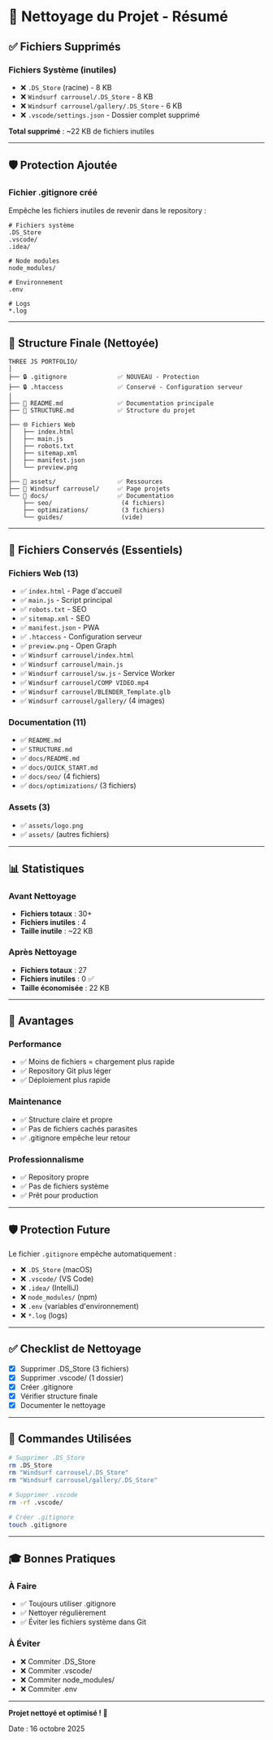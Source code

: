 # 🧹 Nettoyage du Projet - Résumé

## ✅ Fichiers Supprimés

### Fichiers Système (inutiles)
- ❌ `.DS_Store` (racine) - 8 KB
- ❌ `Windsurf carrousel/.DS_Store` - 8 KB
- ❌ `Windsurf carrousel/gallery/.DS_Store` - 6 KB
- ❌ `.vscode/settings.json` - Dossier complet supprimé

**Total supprimé** : ~22 KB de fichiers inutiles

---

## 🛡️ Protection Ajoutée

### Fichier .gitignore créé
Empêche les fichiers inutiles de revenir dans le repository :

```gitignore
# Fichiers système
.DS_Store
.vscode/
.idea/

# Node modules
node_modules/

# Environnement
.env

# Logs
*.log
```

---

## 📁 Structure Finale (Nettoyée)

```
THREE JS PORTFOLIO/
│
├── 🔒 .gitignore              ✅ NOUVEAU - Protection
├── 🔒 .htaccess               ✅ Conservé - Configuration serveur
│
├── 📄 README.md               ✅ Documentation principale
├── 📄 STRUCTURE.md            ✅ Structure du projet
│
├── 🌐 Fichiers Web
│   ├── index.html
│   ├── main.js
│   ├── robots.txt
│   ├── sitemap.xml
│   ├── manifest.json
│   └── preview.png
│
├── 📂 assets/                 ✅ Ressources
├── 📂 Windsurf carrousel/     ✅ Page projets
└── 📂 docs/                   ✅ Documentation
    ├── seo/                   (4 fichiers)
    ├── optimizations/         (3 fichiers)
    └── guides/                (vide)
```

---

## 🎯 Fichiers Conservés (Essentiels)

### Fichiers Web (13)
- ✅ `index.html` - Page d'accueil
- ✅ `main.js` - Script principal
- ✅ `robots.txt` - SEO
- ✅ `sitemap.xml` - SEO
- ✅ `manifest.json` - PWA
- ✅ `.htaccess` - Configuration serveur
- ✅ `preview.png` - Open Graph
- ✅ `Windsurf carrousel/index.html`
- ✅ `Windsurf carrousel/main.js`
- ✅ `Windsurf carrousel/sw.js` - Service Worker
- ✅ `Windsurf carrousel/COMP VIDEO.mp4`
- ✅ `Windsurf carrousel/BLENDER_Template.glb`
- ✅ `Windsurf carrousel/gallery/` (4 images)

### Documentation (11)
- ✅ `README.md`
- ✅ `STRUCTURE.md`
- ✅ `docs/README.md`
- ✅ `docs/QUICK_START.md`
- ✅ `docs/seo/` (4 fichiers)
- ✅ `docs/optimizations/` (3 fichiers)

### Assets (3)
- ✅ `assets/logo.png`
- ✅ `assets/` (autres fichiers)

---

## 📊 Statistiques

### Avant Nettoyage
- **Fichiers totaux** : 30+
- **Fichiers inutiles** : 4
- **Taille inutile** : ~22 KB

### Après Nettoyage
- **Fichiers totaux** : 27
- **Fichiers inutiles** : 0 ✅
- **Taille économisée** : 22 KB

---

## 🚀 Avantages

### Performance
- ✅ Moins de fichiers = chargement plus rapide
- ✅ Repository Git plus léger
- ✅ Déploiement plus rapide

### Maintenance
- ✅ Structure claire et propre
- ✅ Pas de fichiers cachés parasites
- ✅ .gitignore empêche leur retour

### Professionnalisme
- ✅ Repository propre
- ✅ Pas de fichiers système
- ✅ Prêt pour production

---

## 🛡️ Protection Future

Le fichier `.gitignore` empêche automatiquement :
- ❌ `.DS_Store` (macOS)
- ❌ `.vscode/` (VS Code)
- ❌ `.idea/` (IntelliJ)
- ❌ `node_modules/` (npm)
- ❌ `.env` (variables d'environnement)
- ❌ `*.log` (logs)

---

## ✅ Checklist de Nettoyage

- [x] Supprimer .DS_Store (3 fichiers)
- [x] Supprimer .vscode/ (1 dossier)
- [x] Créer .gitignore
- [x] Vérifier structure finale
- [x] Documenter le nettoyage

---

## 📝 Commandes Utilisées

```bash
# Supprimer .DS_Store
rm .DS_Store
rm "Windsurf carrousel/.DS_Store"
rm "Windsurf carrousel/gallery/.DS_Store"

# Supprimer .vscode
rm -rf .vscode/

# Créer .gitignore
touch .gitignore
```

---

## 🎓 Bonnes Pratiques

### À Faire
- ✅ Toujours utiliser .gitignore
- ✅ Nettoyer régulièrement
- ✅ Éviter les fichiers système dans Git

### À Éviter
- ❌ Commiter .DS_Store
- ❌ Commiter .vscode/
- ❌ Commiter node_modules/
- ❌ Commiter .env

---

**Projet nettoyé et optimisé ! 🎉**

Date : 16 octobre 2025
